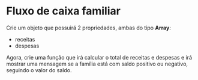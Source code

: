 # Fluxo de caixa familiar

Crie um objeto que possuirá 2 propriedades, ambas do tipo **Array**:

- receitas
- despesas

Agora, crie uma função que irá calcular o total de receitas e despesas e irá mostrar uma mensagem se a família está com saldo positivo ou negativo, seguindo o valor do saldo.